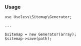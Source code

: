 ### Usage

```
use Useless\Sitemap\Generator;

...

$sitemap = new Generator(array);
$sitemap->save(path);
```
